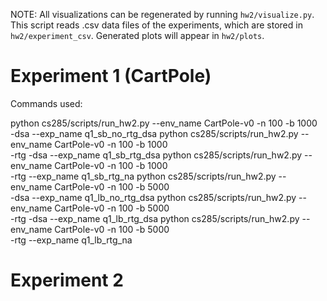 NOTE: All visualizations can be regenerated by running `hw2/visualize.py`. This script reads .csv data files of the experiments, which are stored in `hw2/experiment_csv`. Generated plots will appear in `hw2/plots`.

# Experiment 1 (CartPole)
Commands used:

python cs285/scripts/run_hw2.py --env_name CartPole-v0 -n 100 -b 1000 \
-dsa --exp_name q1_sb_no_rtg_dsa
python cs285/scripts/run_hw2.py --env_name CartPole-v0 -n 100 -b 1000 \
-rtg -dsa --exp_name q1_sb_rtg_dsa
python cs285/scripts/run_hw2.py --env_name CartPole-v0 -n 100 -b 1000 \
-rtg --exp_name q1_sb_rtg_na
python cs285/scripts/run_hw2.py --env_name CartPole-v0 -n 100 -b 5000 \
-dsa --exp_name q1_lb_no_rtg_dsa
python cs285/scripts/run_hw2.py --env_name CartPole-v0 -n 100 -b 5000 \
-rtg -dsa --exp_name q1_lb_rtg_dsa
python cs285/scripts/run_hw2.py --env_name CartPole-v0 -n 100 -b 5000 \
-rtg --exp_name q1_lb_rtg_na

# Experiment 2
